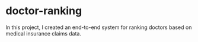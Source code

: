# doctor-ranking
In this project, I created an end-to-end system for ranking doctors based on medical insurance claims data.

